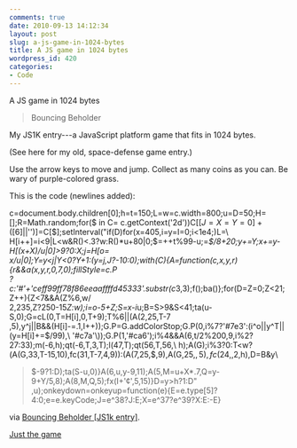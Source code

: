 ```yaml
---
comments: true
date: 2010-09-13 14:12:34
layout: post
slug: a-js-game-in-1024-bytes
title: A JS game in 1024 bytes
wordpress_id: 420
categories:
- Code
---
```


A JS game in 1024 bytes


> Bouncing Beholder

My JS1K entry---a JavaScript platform game that fits in 1024 bytes.

(See here for my old, space-defense game entry.)

Use the arrow keys to move and jump. Collect as many coins as you can. Be wary of purple-colored grass.

This is the code (newlines added):

c=document.body.children[0];h=t=150;L=w=c.width=800;u=D=50;H=[];R=Math.random;for($ in C=
c.getContext('2d'))C[$[J=X=Y=0]+($[6]||'')]=C[$];setInterval("if(D)for(x=405,i=y=I=0;i<1e4;)L=\
H[i++]=i<9|L<w&R()<.3?w:R()*u+80|0;$=++t%99-u;$=$*$/8+20;y+=Y;x+=y-H[(x+X)/u|0]>9?0:X;j=H[o=\
x/u|0];Y=y<j|Y<0?Y+1:(y=j,J?-10:0);with(C){A=function(c,x,y,r){r&&a(x,y,r,0,7,0);fillStyle=c.P\
?c:'#'+'ceff99ff78f86eeaaffffd45333'.substr(c*3,3);f();ba()};for(D=Z=0;Z<21;Z++){Z<7&&A(Z%6,w/\
2,235,Z?250-15*Z:w);i=o-5+Z;S=x-i*u;B=S>9&S<41;ta(u-S,0);G=cL(0,T=H[i],0,T+9);T%6||(A(2,25,T-7\
,5),y^j||B&&(H[i]-=.1,I++));G.P=G.addColorStop;G.P(0,i%7?'#7e3':(i^o||y^T||(y=H[i]+=$/99),\
'#c7a'\));G.P(1,'#ca6');i%4&&A(6,t/2%200,9,i%2?27:33);m(-6,h);qt(-6,T,3,T);l(47,T);qt(56,T,56,\
h);A(G);i%3?0:T<w?(A(G,33,T-15,10),fc(31,T-7,4,9)):(A(7,25,$,9),A(G,25,$,5),fc(24,$,2,h),D=B&y\
>$-9?1:D);ta(S-u,0)}A(6,u,y-9,11);A(5,M=u+X*.7,Q=y-9+Y/5,8);A(8,M,Q,5);fx(I+'¢',5,15)}D=y>h?1:D"
,u);onkeydown=onkeyup=function(e){E=e.type[5]?4:0;e=e.keyCode;J=e^38?J:E;X=e^37?e^39?X:E:-E}


via [Bouncing Beholder [JS1k entry]](http://marijn.haverbeke.nl/js1k.html).

[Just the game](http://benjaminfleischer.com/wp-content/uploads/2010/09/bouncinggame.html)
